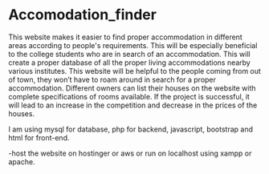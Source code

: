 # Accomodation_finder



This website makes it easier to find proper accommodation in different areas according to people's requirements.
This will be especially beneficial to the college students who are in search of an accommodation.
This will create a proper database of all the proper living accommodations nearby various institutes. 
This website will be helpful to the people coming from out of town, they won’t have to roam around in search for a proper accommodation.
Different owners can list their houses on the website with complete specifications of rooms available. 
If the project is successful, it will lead to an increase in the competition and decrease in the prices of the houses.

I am using mysql for database, php for backend, javascript, bootstrap and html for front-end. 


-host the website on hostinger or aws or run on localhost using xampp or apache.
